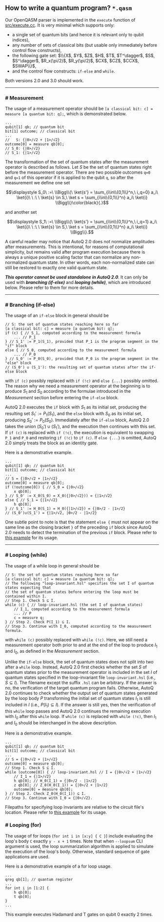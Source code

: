 ## How to write a quantum program? `*.qasm`

Our OpenQASM parser is implemented in the `execute` function of [src/execute.cc](../src/execute.cc). It is very minimal which supports only:
* a single set of quantum bits (and hence it is relevant only to qubit indices),
* any number of sets of classical bits (but usable only immediately before control flow constructs),
* the following gate set: $\\{X$, $Y$, $Z$, $H$, $T$, $T^\dagger$, $S$, $S^\dagger$, $R_x(\pi/2)$, $R_y(\pi/2)$, $CX$, $CZ$, $CCX$, $SWAP\\}$,
* and the control flow constructs: `if-else` and `while`.

Both versions 2.0 and 3.0 should work.

---

### # Measurement
The usage of a measurement operator should be `[a classical bit: c] = measure [a quantum bit: q];`, which is demonstrated below.
```
...
qubit[1] qb; // quantum bit
bit[1] outcome; // classical bit
...
//   S: {|0>/√2 + |1>/√2}
outcome[0] = measure qb[0];
// S_0: {|0>/√2}
// S_1: {|1>/√2}
```
The transformation of the set of quantum states after the measurement operator is described as follows. Let $S$ be the set of quantum states right before the measurement operator. There are two possible outcomes `q=0` and `q=1` of this operator if it is applied to the qubit `q`, so after the measurement we define one set

$$\displaystyle S_0\ :=\ \\Bigg\\{\ \ket{s'} = \sum_{i\in\\{0,1\\}^n,\ i_q=0} a_i\ \ket{i}\ \ :\ \ \ket{s} \in S,\ \ket s = \sum_{i\in\\{0,1\\}^n} a_i\ \ket{i} \\Bigg\\}\color{black}{.}$$

and another set

$$\displaystyle S_1\ :=\ \\Bigg\\{\ \ket{s'} = \sum_{i\in\\{0,1\\}^n,\ i_q=1} a_i\ \ket{i}\ \ :\ \ \ket{s} \in S,\ \ket s = \sum_{i\in\\{0,1\\}^n} a_i\ \ket{i} \\Bigg\\}.$$

A careful reader may notice that AutoQ 2.0 does not normalize amplitudes after measurements. This is intentional, for reasons of computational simplicity, but remains valid after program execution because there is always a unique positive scaling factor that can normalize any non-normalized quantum state. In other words, each non-normalized state can still be restored to exactly one valid quantum state.

***This operator cannot be used standalone in AutoQ 2.0***. It can only be used with ***branching (if-else)*** and ***looping (while)***, which are introduced below. Please refer to them for more details.

---

### # Branching (if-else)
The usage of an `if-else` block in general should be
```
// S: the set of quantum states reaching here so far
[a classical bit: c] = measure [a quantum bit: q];
if (c) { // S_1, computed according to the measurement formula
    ... // P_1
} // S_1' := P_1(S_1), provided that P_1 is the program segment in the "if" block
else { // S_0, computed according to the measurement formula
    ... // P_0
} // S_0' := P_0(S_0), provided that P_0 is the program segment in the "else" block
// (S_0') ∪ (S_1'): the resulting set of quantum states after the if-else block
```
with `if (c)` possibly replaced with `if (!c)` and `else {...}` possibly omitted. The reason why we need a measurement operator at the beginning is to produce $S_1$ and $S_0$ according to the formulae introduced in the *Measurement* section before entering the `if-else` block.

AutoQ 2.0 executes the `if` block with $S_1$ as its initial set, producing the resulting set $S_1' := P_1(S_1)$, and the `else` block with $S_0$ as its initial set, producing $S_0' := P_0(S_0)$. Immediately after the `if-else` block, AutoQ 2.0 takes the union $(S_0') \cup (S_1')$, and the execution then continues with this set. If `if (c)` is replaced with `if (!c)`, the execution is equivalent to swapping `P_1` and `P_0` and restoring `if (!c)` to `if (c)`. If `else {...}` is omitted, AutoQ 2.0 simply treats the block as an identity gate.

Here is a demonstrative example.
```
...
qubit[1] qb; // quantum bit
bit[1] outcome; // classical bit
...
// S = {|0>/√2 + |1>/√2}
outcome[0] = measure qb[0];
if (!outcome[0]) { // S_0 = {|0>/√2}
    x qb[0];
} // S_0' := X_0(S_0) = X_0({|0>/√2})) = {|1>/√2}
else { // S_1 = {|1>/√2}
    h qb[0];
} // S_1' := H_0(S_1) = H_0({|1>/√2}) = {|0>/2 - |1>/2}
// (S_0')∪(S_1') = {|1>/√2, |0>/2 - |1>/2}
```

One subtle point to note is that the statement `else {` must not appear on the same line as the closing bracket `}` of the preceding `if` block since AutoQ 2.0 needs to detect the termination of the previous `if` block. Please refer to [this example](../benchmarks/all/control_mini/if-else) for its usage.

---

### # Looping (while)
The usage of a while loop in general should be
```
// S: the set of quantum states reaching here so far
[a classical bit: c] = measure [a quantum bit: q];
// The following "loop-invariant.hsl" specifies the set I of quantum states expecting that
// the set of quantum states before entering the loop must be contained within I.
// Step 1. Check S ⊆ I.
while (c) { // loop-invariant.hsl (the set I of quantum states)
    // I_1, computed according to the measurement formula
    ... // P
    c = measure q;
} // Step 2. Check P(I_1) ⊆ I.
// Step 3. Continue with I_0, computed according to the measurement formula.
```
with `while (c)` possibly replaced with `while (!c)`. Here, we still need a measurement operator both prior to and at the end of the loop to produce $I_1$ and $I_0$, as defined in the *Measurement* section.

Unlike the `if-else` block, the set of quantum states does not split into two after a `while` loop. Instead, AutoQ 2.0 first checks whether the set $S$ of quantum states prior to the measurement operator is included in the set $I$ of quantum states specified in the loop-invariant file `loop-invariant.hsl` (i.e., $S \subseteq I$). The filename except the suffix `.hsl` can be arbitrary. If the answer is no, the verification of the target quantum program fails. Otherwise, AutoQ 2.0 continues to check whether the output set of quantum states generated by the loop body $P$ transforming the initial set of quantum states $I_1$ is still included in $I$ (i.e., $P(I_1) \subseteq I$). If the answer is still yes, then the verification of this `while` loop passes and AutoQ 2.0 continues the remaining execution with $I_0$ after this `while` loop. If `while (c)` is replaced with `while (!c)`, then $I_1$ and $I_0$ should be interchanged in the above description.

Here is a demonstrative example.
```
...
qubit[1] qb; // quantum bit
bit[1] outcome; // classical bit
...
// S = {|0>/√2 + |1>/√2}
outcome[0] = measure qb[0];
// Step 1. Check S ⊆ I.
while (outcome[0]) { // loop-invariant.hsl // I = {|0>/√2 + |1>/√2}
    // I_1 = {|1>/√2}
    h qb[0]; // H_0(I_1) = {|0>/2 - |1>/2}
    z qb[0]; // Z_0(H_0(I_1)) = {|0>/2 + |1>/2}
    outcome[0] = measure qb[0];
} // Step 2. Check Z_0(H_0(I_1)) ⊆ I.
// Step 3. Continue with I_0 = {|0>/√2}.
```

Filepaths for specifying loop invariants are relative to the circuit file's location. Please refer to [this example](../benchmarks/all/control_mini/while) for its usage.

### # Looping (for)
The usage of for loops (`for int i in [x:y] { C }`) include evaluating the loop's body `C` exactly `y - x + 1` times. Note that when `--loopsum` CLI argument is used, the loop summarization algorithm is applied to simulate the execution of the loop's body. Otherwise, standard sequence of gate applications are used.

Here is a demonstrative example of a for loop usage.

```
...
qreg qb[1]; // quantum register
...
for int i in [1:2] {
    h qb[0];
    t qb[0];
}
...
```
This example executes Hadamard and T gates on qubit 0 exactly 2 times.